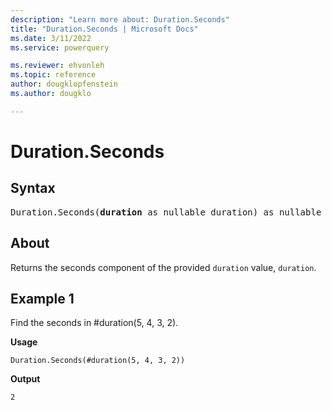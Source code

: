 ```yaml
---
description: "Learn more about: Duration.Seconds"
title: "Duration.Seconds | Microsoft Docs"
ms.date: 3/11/2022
ms.service: powerquery

ms.reviewer: ehvonleh
ms.topic: reference
author: dougklopfenstein
ms.author: dougklo

---
```

# Duration.Seconds

## Syntax

<pre>
Duration.Seconds(<b>duration</b> as nullable duration) as nullable number
</pre>
  
## About

Returns the seconds component of the provided `duration` value, `duration`.

## Example 1

Find the seconds in #duration(5, 4, 3, 2).

**Usage**

```powerquery-m
Duration.Seconds(#duration(5, 4, 3, 2))
```

**Output**

`2`

